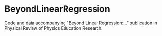 # BeyondLinearRegression
Code and data accompanying "Beyond Linear Regression:..." publication in Physical Review of Physics Education Research.
